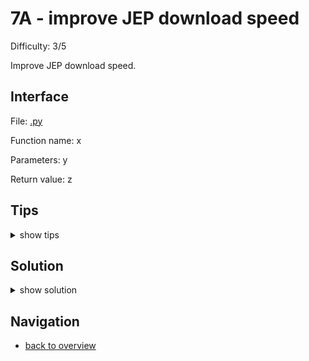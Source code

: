 # 7A - improve JEP download speed

Difficulty: 3/5

Improve JEP download speed.

## Interface ##

File: [.py](workspace/.py)

Function name: x

Parameters: y

Return value: z

## Tips ##

<details>
  <summary>show tips</summary>

* you can
</details>

## Solution ##

<details>
  <summary>show solution</summary>

```
def fn(p):
	pass
```
</details>

## Navigation ##
* [back to overview](0.md)
